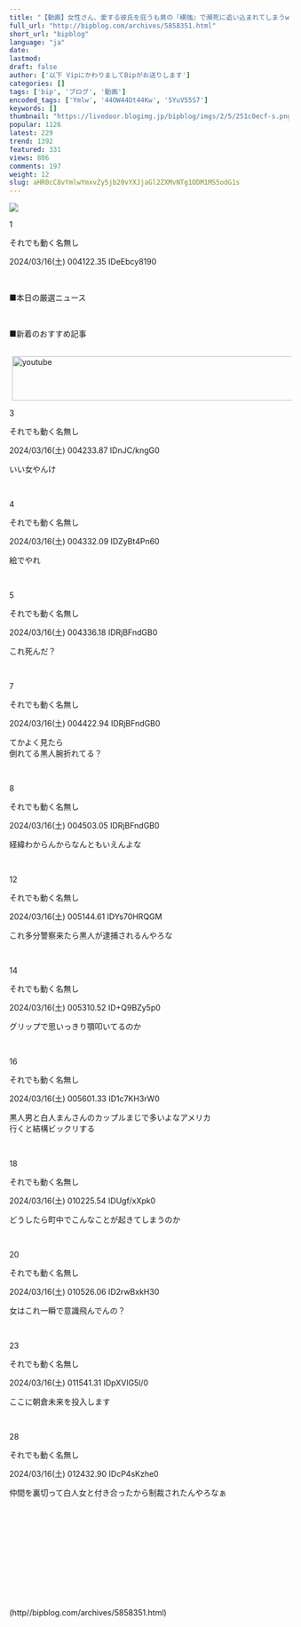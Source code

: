 ```yaml
---
title: "【動画】女性さん、愛する彼氏を庇うも男の『横強』で瀕死に追い込まれてしまうwwwww "
full_url: "http://bipblog.com/archives/5858351.html"
short_url: "bipblog"
language: "ja"
date: 
lastmod: 
draft: false
author: ['以下 VipにかわりましてBipがお送りします']
categories: []
tags: ['bip', 'ブログ', '動画']
encoded_tags: ['Ymlw', '44OW44Ot44Kw', '5YuV55S7']
keywords: []
thumbnail: "https://livedoor.blogimg.jp/bipblog/imgs/2/5/251c0ecf-s.png"
popular: 1126
latest: 229
trend: 1392
featured: 331
views: 806
comments: 197
weight: 12
slug: aHR0cC8vYmlwYmxvZy5jb20vYXJjaGl2ZXMvNTg1ODM1MS5odG1s
---
```


![](https://livedoor.blogimg.jp/bipblog/imgs/2/5/251c0ecf-s.png)

<div><p class='t_h'>1 <p>それでも動く名無し</p> <p> 2024/03/16(土) 004122.35 IDeEbcy8190</p></p> <br> <a name='more'></a> <p> </p> <p class='rss-modern20211112-title'>■本日の厳選ニュース</p><br><p class='rss-modern20211112-title'>■新着のおすすめ記事</p><br><a href='https//www.youtube.com/channel/UCPt0_qOPVMoOoriymdPbs3w' title='youtube' target='_blank'><img src='https//livedoor.blogimg.jp/bipblog/imgs/a/5/a5147a9d-s.jpg' width='650' height='80' border='0' alt='youtube' hspace='5' class='pict'></a><br><p class='t_h'>3 <p>それでも動く名無し</p> <p> 2024/03/16(土) 004233.87 IDnJC/kngG0</p></p> <p class='t_b'> いい女やんけ </p><br> <p class='t_h'>4 <p>それでも動く名無し</p> <p> 2024/03/16(土) 004332.09 IDZyBt4Pn60</p></p> <p class='t_b'> 絵でやれ </p><br> <p class='t_h'>5 <p>それでも動く名無し</p> <p> 2024/03/16(土) 004336.18 IDRjBFndGB0</p></p> <p class='t_b'> これ死んだ？ </p><br> <p class='t_h'>7 <p>それでも動く名無し</p> <p> 2024/03/16(土) 004422.94 IDRjBFndGB0</p></p> <p class='t_b'> てかよく見たら <br> 倒れてる黒人腕折れてる？ </p><br> <p class='t_h'>8 <p>それでも動く名無し</p> <p> 2024/03/16(土) 004503.05 IDRjBFndGB0</p></p> <p class='t_b'> 経緯わからんからなんともいえんよな </p><br> <p class='t_h'>12 <p>それでも動く名無し</p> <p> 2024/03/16(土) 005144.61 IDYs70HRQGM</p></p> <p class='t_b'> これ多分警察来たら黒人が逮捕されるんやろな </p><br> <p class='t_h'>14 <p>それでも動く名無し</p> <p> 2024/03/16(土) 005310.52 ID+Q9BZy5p0</p></p> <p class='t_b'> グリップで思いっきり顎叩いてるのか </p><br> <p class='t_h'>16 <p>それでも動く名無し</p> <p> 2024/03/16(土) 005601.33 ID1c7KH3rW0</p></p> <p class='t_b'> 黒人男と白人まんさんのカップルまじで多いよなアメリカ <br> 行くと結構ビックリする </p><br> <p class='t_h'>18 <p>それでも動く名無し</p> <p> 2024/03/16(土) 010225.54 IDUgf/xXpk0</p></p> <p class='t_b'> どうしたら町中でこんなことが起きてしまうのか </p><br> <p class='t_h'>20 <p>それでも動く名無し</p> <p> 2024/03/16(土) 010526.06 ID2rwBxkH30</p></p> <p class='t_b'> 女はこれ一瞬で意識飛んでんの？ </p><br> <p class='t_h'>23 <p>それでも動く名無し</p> <p> 2024/03/16(土) 011541.31 IDpXVlG5l/0</p></p> <p class='t_b'> ここに朝倉未来を投入します </p><br> <p class='t_h'>28 <p>それでも動く名無し</p> <p> 2024/03/16(土) 012432.90 IDcP4sKzhe0</p></p> <p class='t_b'> 仲間を裏切って白人女と付き合ったから制裁されたんやろなぁ </p><br> <br> <br clear='left'> <br> <br> <br clear='left'> <br> <br> <br clear='left'> <br> <p class='ent_res'></p> <p id='ad2'></p> <p> </p> <p class='ent_sub_block_body'> </p> </div>

(http//bipblog.com/archives/5858351.html)
